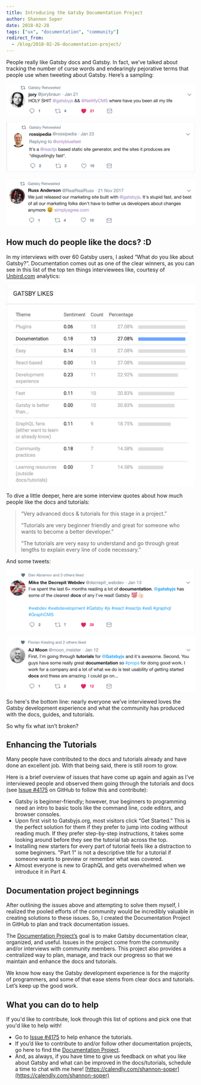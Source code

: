 ```yaml
---
title: Introducing the Gatsby Documentation Project
author: Shannon Soper
date: 2018-02-28
tags: ["ux", "documentation", "community"]
redirect_from:
  - /blog/2018-02-26-documentation-project/
---
```


People really like Gatsby docs and Gatsby. In fact, we’ve talked about tracking the number of curse words and endearingly pejorative terms that people use when tweeting about Gatsby. Here’s a sampling:

![Holy shit tweet](holy-shit-tweet.png)

![Disgustingly fast tweet](disgustingly-fast-tweet.png)

![Stupid fast tweet](stupid-fast-tweet.png)

## How much do people like the docs? :D

In my interviews with over 60 Gatsby users, I asked “What do you like about Gatsby?”. Documentation comes out as one of the clear winners, as you can see in this list of the top ten things interviewees like, courtesy of [Unbird.com](https://unbird.com/#/) analytics:

![Unbird.com analytics screenshot](unbird-gatsby-likes.png)

To dive a little deeper, here are some interview quotes about how much people like the docs and tutorials:

> “Very advanced docs & tutorials for this stage in a project.”
>
> “Tutorials are very beginner friendly and great for someone who wants to become a better developer.”
>
> “The tutorials are very easy to understand and go through great lengths to explain every line of code necessary.”

And some tweets:

![Gatsby 100 docs](gatsby-100-docs.png)

![Usability docs](usability-docs.png)

So here's the bottom line: nearly everyone we’ve interviewed loves the Gatsby development experience and what the community has produced with the docs, guides, and tutorials.

So why fix what isn’t broken?

## Enhancing the Tutorials

Many people have contributed to the docs and tutorials already and have done an excellent job. With that being said, there is still room to grow.

Here is a brief overview of issues that have come up again and again as I've interviewed people and observed them going through the tutorials and docs (see [Issue #4175](https://github.com/gatsbyjs/gatsby/issues/4175) on GitHub to follow this and contribute):

- Gatsby is beginner-friendly; however, _true_ beginners to programming need an intro to basic tools like the command line, code editors, and browser consoles.
- Upon first visit to Gatsbyjs.org, most visitors click “Get Started.” This is the perfect solution for them if they prefer to jump into coding without reading much. If they prefer step-by-step instructions, it takes some looking around before they see the tutorial tab across the top.
- Installing new starters for every part of tutorial feels like a distraction to some beginners.
  "Part 1" is not a descriptive title for a tutorial if someone wants to preview or remember what was covered.
- Almost everyone is new to GraphQL and gets overwhelmed when we introduce it in Part 4.

## Documentation project beginnings

After outlining the issues above and attempting to solve them myself, I realized the pooled efforts of the community would be incredibly valuable in creating solutions to these issues. So, I created the Documentation Project in GitHub to plan and track documentation issues.

The [Documentation Project’s](https://github.com/gatsbyjs/gatsby/projects/3) goal is to make Gatsby documentation clear, organized, and useful. Issues in the project come from the community and/or interviews with community members. This project also provides a centralized way to plan, manage, and track our progress so that we maintain and enhance the docs and tutorials.

We know how easy the Gatsby development experience is for the majority of programmers, and some of that ease stems from clear docs and tutorials. Let’s keep up the good work.

## What you can do to help

If you'd like to contribute, look through this list of options and pick one that you'd like to help with!

- Go to [Issue #4175](https://github.com/gatsbyjs/gatsby/issues/4175) to help enhance the tutorials.
- If you’d like to contribute to and/or follow other documentation projects, go here to find the [Documentation Project](https://github.com/gatsbyjs/gatsby/projects/3).
- And, as always, if you have time to give us feedback on what you like about Gatsby and what can be improved in the docs/tutorials, schedule a time to chat with me here! [https://calendly.com/shannon-soper](https://calendly.com/shannon-soper)

